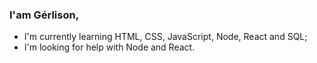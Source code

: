 ### I'am Gérlison,

- I'm currently learning HTML, CSS, JavaScript, Node, React and SQL;
- I'm looking for help with Node and React.
